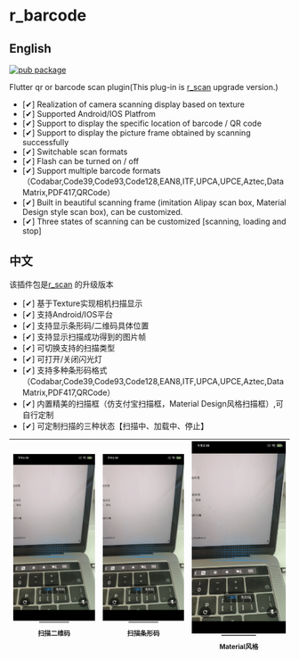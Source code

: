 # r_barcode

## English

[![pub package](https://img.shields.io/pub/v/r_barcode.svg)](https://pub.dartlang.org/packages/r_barcode)

Flutter qr or barcode scan plugin(This plug-in is [r_scan](https://github.com/rhymelph/r_scan)  upgrade version.)

- [✔] Realization of camera scanning display based on texture
- [✔] Supported Android/IOS Platfrom
- [✔] Support to display the specific location of barcode / QR code
- [✔] Support to display the picture frame obtained by scanning successfully
- [✔] Switchable scan formats
- [✔] Flash can be turned on / off
- [✔] Support multiple barcode formats（Codabar,Code39,Code93,Code128,EAN8,ITF,UPCA,UPCE,Aztec,DataMatrix,PDF417,QRCode）
- [✔] Built in beautiful scanning frame (imitation Alipay scan box, Material Design style scan box), can be customized.
- [✔] Three states of scanning can be customized [scanning, loading and stop]

## 中文

该插件包是[r_scan](https://github.com/rhymelph/r_scan) 的升级版本

- [✔] 基于Texture实现相机扫描显示
- [✔] 支持Android/IOS平台
- [✔] 支持显示条形码/二维码具体位置
- [✔] 支持显示扫描成功得到的图片帧
- [✔] 可切换支持的扫描类型
- [✔] 可打开/关闭闪光灯
- [✔] 支持多种条形码格式（Codabar,Code39,Code93,Code128,EAN8,ITF,UPCA,UPCE,Aztec,DataMatrix,PDF417,QRCode）
- [✔] 内置精美的扫描框（仿支付宝扫描框，Material Design风格扫描框）,可自行定制
- [✔] 可定制扫描的三种状态【扫描中、加载中、停止】

| <img src="resource/qr_code1.gif" width="379px;"/><br /><sub><b>扫描二维码</b></sub> | <img src="resource/qr_code1.gif" width="379px;"/><br /><sub><b>扫描条形码</b></sub> | <img src="resource/qr_code1.gif" width="379px;"/><br /><sub><b>Material风格</b></sub> | 
| :---: | :---: | :---: |
